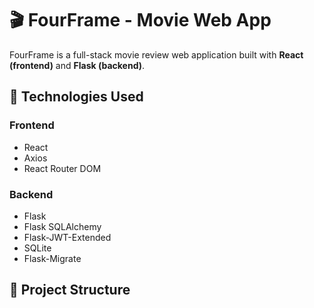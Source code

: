 # 🎬 FourFrame - Movie Web App

FourFrame is a full-stack movie review web application built with **React (frontend)** and **Flask (backend)**.

## 🔧 Technologies Used

### Frontend
- React
- Axios
- React Router DOM

### Backend
- Flask
- Flask SQLAlchemy
- Flask-JWT-Extended
- SQLite
- Flask-Migrate

## 📁 Project Structure

